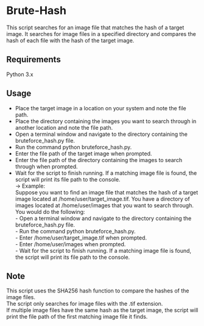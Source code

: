 # Brute-Hash
This script searches for an image file that matches the hash of a target image. It searches for image files in a specified directory and compares the hash of each file with the hash of the target image.

## Requirements
Python 3.x

## Usage
- Place the target image in a location on your system and note the file path.
- Place the directory containing the images you want to search through in another location and note the file path.
- Open a terminal window and navigate to the directory containing the bruteforce_hash.py file.
- Run the command python bruteforce_hash.py.
- Enter the file path of the target image when prompted.
- Enter the file path of the directory containing the images to search through when prompted.
- Wait for the script to finish running. If a matching image file is found, the script will print its file path to the console.  
  -> Example:  
      Suppose you want to find an image file that matches the hash of a target image located at /home/user/target_image.tif. You have a directory of images        located at /home/user/images that you want to search through. You would do the following:  
            - Open a terminal window and navigate to the directory containing the bruteforce_hash.py file.  
            - Run the command python bruteforce_hash.py.  
            - Enter /home/user/target_image.tif when prompted.  
            - Enter /home/user/images when prompted.  
            - Wait for the script to finish running. If a matching image file is found, the script will print its file path to the console.  

## Note
This script uses the SHA256 hash function to compare the hashes of the image files.  
The script only searches for image files with the .tif extension.  
If multiple image files have the same hash as the target image, the script will print the file path of the first matching image file it finds.  
